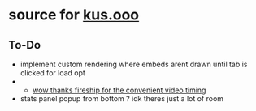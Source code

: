 # source for [kus.ooo](https://kus.ooo)   
## To-Do    
* implement custom rendering where embeds arent drawn until tab is clicked for load opt   
* * [wow thanks fireship for the convenient video timing](https://www.youtube.com/watch?v=0fONene3OIA)   
* stats panel popup from bottom ? idk theres just a lot of room
